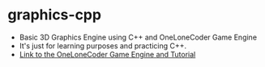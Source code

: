 # graphics-cpp
- Basic 3D Graphics Engine using C++ and OneLoneCoder Game Engine
- It's just for learning purposes and practicing C++.
- [Link to the OneLoneCoder Game Engine and Tutorial](https://github.com/OneLoneCoder)
